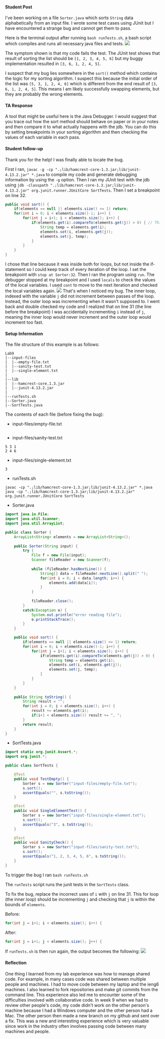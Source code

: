 #### Student Post

I've been working on a file `Sorter.java` which sorts `String` data alphabetically from an input file. I wrote some test cases using JUnit but I have encountered a strange bug and cannot get them to pass.

Here is the terminal output after running `bash runTests.sh`, a bash script which compiles and runs all necessary java files and tests.
![](lab-report-5-1.png)

The symptom shown is that my code fails the test. The JUnit test shows that result of sorting the list should be `[1, 2, 3, 4, 5, 6]` but my buggy implementation resulted in `[3, 6, 1, 2, 4, 5]`.

I suspect that my bug lies somewhere in the `sort()` method which contains the logic for my sorting algorithm. I suspect this because the initial order of the list was `[5, 3, 1, 2, 4, 6]` which is different from the end result of `[3, 6, 1, 2, 4, 5]`. This means I am likely successfully swapping elements, but they are probably the wrong elements.

#### TA Response

A tool that might be useful here is the Java Debugger. I would suggest that you trace out how the sort method should behave on paper or in your notes and then compare it to what actually happens with the jdb. You can do this by setting breakpoints in your sorting algorithm and then checking the values of each variable in each pass.

#### Student follow-up

Thank you for the help! I was finally able to locate the bug. 

First I ran, `javac -g -cp ".;lib/hamcrest-core-1.3.jar;lib/junit-4.13.2.jar" *.java` to compile my code and generate debugging information by using the `-g` option. Then I ran my JUnit test with the jdb using `jdb -classpath ".;lib/hamcrest-core-1.3.jar;lib/junit-4.13.2.jar" org.junit.runner.JUnitCore SortTests`. Then I set a breakpoint on line 32.
```java
public void sort() {
    if(elements == null || elements.size() <= 1) return;
    for(int i = 0; i < elements.size()-1; i++) {
        for(int j = i+1; i < elements.size(); i++) {
            if(elements.get(i).compareTo(elements.get(j)) > 0) { // This is line 32!
                String temp = elements.get(i);
                elements.set(i, elements.get(j));
                elements.set(j, temp);
            }
        }
    }
}
```
I chose that line because it was inside both for loops, but not inside the if-statement so I could keep track of every iteration of the loop. I set the breakpoint with `stop at Sorter:32`. Then I ran the program using `run`. The debugger stopped at my breakpoint and I used `locals` to check the values of the local variables. I used `cont` to move to the next iteration and checked the local variables again.
![](lab-report-5-2.png)
That's when I noticed my bug. The inner loop, indexed with the variable `j` did not increment between passes of the loop. Instead, the outer loop was incrementing when it wasn't supposed to. I went back and double checked my code and I realized that on line 31 (the line before the breakpoint) I was accidentally incrementing `i` instead of `j`, meaning the inner loop would never increment and the outer loop would increment too fast.

#### Setup Information

The file structure of this example is as follows:
```
Lab9
|--input-files
|  |--empty-file.txt
|  |--sanity-test.txt
|  |--single-element.txt
|
|--lib
|  |--hamcrest-core.1.3.jar
|  |--junit-4.13.2.jar
|
|--runTests.sh
|--Sorter.java
|--SortTests.java
```

The contents of each file (before fixing the bug):
- input-files/empty-file.txt
```
```
- input-files/sanity-test.txt
```
5 3 1
2 4 6
```
- input-files/single-element.txt
```
3
```
- runTests.sh
```shell
javac -cp ".;lib/hamcrest-core-1.3.jar;lib/junit-4.13.2.jar" *.java
java -cp ".;lib/hamcrest-core-1.3.jar;lib/junit-4.13.2.jar" org.junit.runner.JUnitCore SortTests
```
- Sorter.java
```java
import java.io.File;
import java.util.Scanner;
import java.util.ArrayList;

public class Sorter {
    ArrayList<String> elements = new ArrayList<String>();
    
    public Sorter(String input) {
        try {
            File f = new File(input);
            Scanner fileReader = new Scanner(f);
            
            while (fileReader.hasNextLine()) {
                String[] data = fileReader.nextLine().split(" ");
                for(int i = 0; i < data.length; i++) {
                    elements.add(data[i]);
                }
            }
  
            fileReader.close();
        }
        catch(Exception e) {
            System.out.println("error reading file");
            e.printStackTrace();
        }
    }

    public void sort() {
        if(elements == null || elements.size() <= 1) return;
        for(int i = 0; i < elements.size()-1; i++) {
            for(int j = i+1; i < elements.size(); i++) {
                if(elements.get(i).compareTo(elements.get(j)) > 0) {
                    String temp = elements.get(i);
                    elements.set(i, elements.get(j));
                    elements.set(j, temp);
                }
            }
        }
    }
  
    public String toString() {
        String result = "";
        for(int i = 0; i < elements.size(); i++) {
            result += elements.get(i);
            if(i+1 < elements.size()) result += ", ";
        }
        return result;
    }
}
```
- SortTests.java
```java
import static org.junit.Assert.*;
import org.junit.*;

public class SortTests {

    @Test
    public void TestEmpty() {
        Sorter s = new Sorter("input-files/empty-file.txt");
        s.sort();
        assertEquals("", s.toString());
    }

    @Test
    public void SingleElementTest() {
        Sorter s = new Sorter("input-files/single-element.txt");
        s.sort();
        assertEquals("3", s.toString());
    }

    @Test
    public void SanityCheck() {
        Sorter s = new Sorter("input-files/sanity-test.txt");
        s.sort();
        assertEquals("1, 2, 3, 4, 5, 6", s.toString());
    }
}
```

To trigger the bug I ran
`bash runTests.sh`

The `runTests` script runs the junit tests in the `SortTests` class.

To fix the bug, replace the incorrect uses of `i` with `j` on line 31. This for loop (the inner loop) should be incrementing `j` and checking that `j` is within the bounds of `elements`.

Before:
```java
for(int j = i+1; i < elements.size(); i++) {
```

After:
```java
for(int j = i+1; j < elements.size(); j++) {
```

If `runTests.sh` is then run again, the output becomes the following:
![](lab-report-5-3.png)

#### Reflection

One thing I learned from my lab experience was how to manage shared code. For example, in many cases code was shared between multiple people and machines. I had to move code between my laptop and the ieng6 machines. I also learned to fork repositories and make git commits from the command line. This experience also led me to encounter some of the difficulties involved with collaborative code. In week 9 when we had to review other people's code, my code didn't work on the other person's machine because I had a Windows computer and the other person had a Mac. The other person then made a new branch on my github and sent over a fix. This was a new and interesting experience which is very valuable since work in the industry often involves passing code between many machines and people.